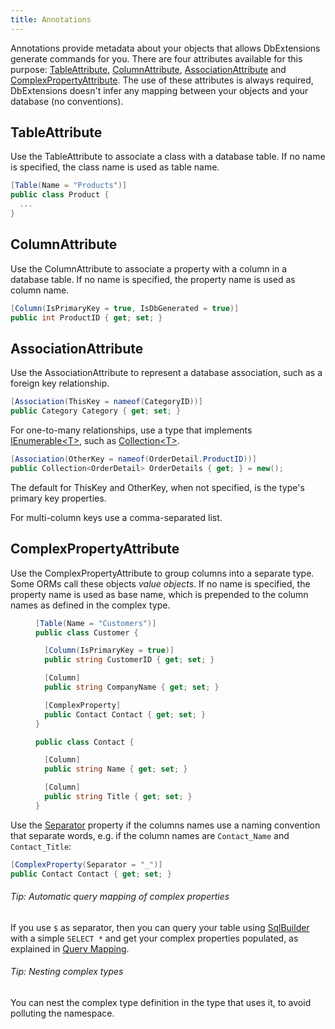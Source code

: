 ```yaml
---
title: Annotations
---
```

Annotations provide metadata about your objects that allows DbExtensions generate commands for you. There are four attributes available for this purpose: [TableAttribute], [ColumnAttribute], [AssociationAttribute] and [ComplexPropertyAttribute]. The use of these attributes is always required, DbExtensions doesn't infer any mapping between your objects and your database (no conventions).

TableAttribute
--------------
Use the TableAttribute to associate a class with a database table. If no name is specified, the class name is used as table name.

```csharp
[Table(Name = "Products")]
public class Product {
  ...
}
```

ColumnAttribute
---------------
Use the ColumnAttribute to associate a property with a column in a database table. If no name is specified, the property name is used as column name.

```csharp
[Column(IsPrimaryKey = true, IsDbGenerated = true)]
public int ProductID { get; set; }
```

AssociationAttribute
--------------------
Use the AssociationAttribute to represent a database association, such as a foreign key relationship.

```csharp
[Association(ThisKey = nameof(CategoryID))]
public Category Category { get; set; }
```

For one-to-many relationships, use a type that implements [IEnumerable&lt;T>][4], such as [Collection&lt;T>][5].

```csharp
[Association(OtherKey = nameof(OrderDetail.ProductID))]
public Collection<OrderDetail> OrderDetails { get; } = new();
```

The default for ThisKey and OtherKey, when not specified, is the type's primary key properties.

For multi-column keys use a comma-separated list.

ComplexPropertyAttribute
-----------------------
Use the ComplexPropertyAttribute to group columns into a separate type. Some ORMs call these objects *value objects*. If no name is specified, the property name is used as base name, which is prepended to the column names as defined in the complex type. 

<figure class="code" data-highlight-lines="10 16 19" markdown="1">

```csharp
[Table(Name = "Customers")]
public class Customer {

  [Column(IsPrimaryKey = true)]
  public string CustomerID { get; set; }

  [Column]
  public string CompanyName { get; set; }

  [ComplexProperty]
  public Contact Contact { get; set; }
}

public class Contact {

  [Column]
  public string Name { get; set; }

  [Column]
  public string Title { get; set; }
}
```

</figure>

Use the [Separator][ComplexPropertyAttribute.Separator] property if the columns names use a naming convention that separate words, e.g. if the column names are `Contact_Name` and `Contact_Title`:

```csharp
[ComplexProperty(Separator = "_")]
public Contact Contact { get; set; }
```

<div class="note tip" markdown="1">

###### Tip: Automatic query mapping of complex properties
If you use `$` as separator, then you can query your table using [SqlBuilder] with a simple `SELECT *` and get your complex properties populated, as explained in [Query Mapping](query-mapping.md#complex-properties).

</div>

<div class="note tip" markdown="1">

###### Tip: Nesting complex types
You can nest the complex type definition in the type that uses it, to avoid polluting the namespace.

</div>



[TableAttribute]: api/DbExtensions/TableAttribute/README.md
[ColumnAttribute]: api/DbExtensions/ColumnAttribute/README.md
[AssociationAttribute]: api/DbExtensions/AssociationAttribute/README.md
[ComplexPropertyAttribute]: api/DbExtensions/ComplexPropertyAttribute/README.md
[ComplexPropertyAttribute.Separator]: api/DbExtensions/ComplexPropertyAttribute/Separator.md
[SqlBuilder]: SqlBuilder.md
[4]: https://learn.microsoft.com/en-us/dotnet/api/system.collections.generic.ienumerable-1
[5]: https://learn.microsoft.com/en-us/dotnet/api/system.collections.objectmodel.collection-1
